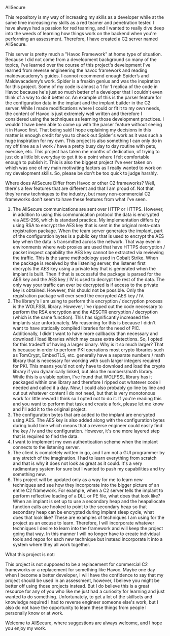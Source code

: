 AllSecure

This repository is my way of increasing my skills as a developer while at the same time increasing my skills as a red teamer and penetration tester. I have always had a passion for red teaming, and I wanted to really dive deep into the weeds of learning how things work on the backend when you're performing an assessment. Therefore, I have created a C2 server named AllSecure.

This server is pretty much a "Havoc Framework" at home type of situation. Because I did not come from a development background so many of the topics, I've learned over the course of this project's development I've learned from reverse engineering the havoc framework and reading maldevacademy's guides. I cannot recommend enough Spider’s and Maldevacademy’s work. Spider is a freakin genius and was the inspiration for this project. Some of my code is almost a 1 for 1 replica of the code in Havoc because he's just so much better of a developer that I couldn't even think of a way to do it better or. An example of this is the parser feature for the configuration data in the implant and the implant builder in the C2 server. While I made modifications where I could or fit it to my own needs, the content of Havoc is just extremely well written and therefore I considered using the techniques as learning those development practices. I wouldn’t have been able to come up with the parser feature without seeing it in Havoc first. That being said I hope explaining my decisions in this matter is enough credit for you to check out Spider's work as it was such a huge inspiration for my own. This project is also something I can only do in my off time as a I work / have a pretty busy day to day routine with pets, exercise, etc. This project has taken me months of dedication, of trying to just do a little bit everyday to get it to a point where I felt comfortable enough to publish it. This is also the biggest project I've ever taken on which was one of my main motivating factors as I really wanted to work on my development skills. So, please be don't be too quick to judge harshly. 


Where does AllSecure Differ from Havoc or other C2 frameworks? Well, there's a few features that are different and that I am proud of. Not that they're new techniques to the industry, but many non-commercial C2 frameworks don't seem to have these features from what I’ve seen.

1.	The AllSecure communications are sent over HTTP or HTTPS. However, in addition to using this communication protocol the data is encrypted via AES-256, which is standard practice. My implementation differs by using RSA to encrypt the AES key that is sent in the original meta-data registration package. When the team server generates the implant, part of the configuration bytes is a public key that is used to encrypt the AES key when the data is transmitted across the network. That way even in environments where web proxies are used that have HTTPS decryption / packet inspect capability the AES key cannot be extracted via reviewing the traffic. This is the same methodology used in Cobalt Strike. When the package is received by the listening server, the listener first decrypts the AES key using a private key that is generated when the implant is built. Then if that is successful the package is parsed for the AES key and the AES key / IV is used to decrypt the rest of the data. The only way your traffic can ever be decrypted is if access to the private key is obtained. However, this should not be possible. Only the registration package will ever send the encrypted AES key / IV.
2.	The library's I am using to perform this encryption / decryption process is the WOLFSSL library. However, I've ripped out the code necessary to perform the RSA encryption and the AESCTR encryption / decryption (which is the same function). This has significantly increased the implants size unfortunately. My reasoning for this is because I didn't want to have statically compiled libraries for the need of PIC. Additionally, I didn't want to have more callbacks than necessary and download / load libraries which may cause extra detections. So, I opted for this tradeoff of having a larger binary. Why is it so much larger? That is because in order to perform PKI operations most crypto libraries such as TomCrypt, EmbedTLS, etc. generally have a separate numbers / math library that is necessary for working with such larger integers required for PKI. This means you'd not only have to download and load the crypto library if you dynamically linked, but also the numbers/math library. While this is a viable option, I’ve found that WOLFSSL library has it packaged within one library and therefore I ripped out whatever code I needed and called it a day. Now, I could also probably go line by line and cut out whatever content I do not need, but that is very monotonous work for little reward I think so I opted not to do it. If you're reading this and you want to perform that task and create a fork, please let me know and I'll add it to the original project.
3.	The configuration bytes that are added to the implant are encrypted using AES. The AES key is also added along with the configuration bytes during build time which means that a reverse engineer could easily find the key / iv and the configuration. However, it's one more layered step that is required to find the data.
4.	I want to implement my own authentication scheme when the implant connects to the listening server.
5.	The client is completely written in go, and I am not a GUI programmer by any stretch of the imagination. I had to learn everything from scratch and that is why it does not look as great as it could. It's a very rudimentary system for sure but I wanted to push my capabilities and try something new.
6.	This project will be updated only as a way for me to learn new techniques and see how they incorporate into the bigger picture of an entire C2 framework. For example, when a C2 server tells the implant to perform reflective loading of a DLL or PE file, what does that look like? When an implant is set up to use a secondary heap and the heapallocate function calls are hooked to point to the secondary heap so that secondary heap can be encrypted during implant sleep cycle, what does that look like? These are examples of techniques I am using for the project as an excuse to learn. Therefore, I will incorporate whatever techniques I desire to learn into the framework and will keep the project going that way. In this manner I will no longer have to create individual tools and repos for each new technique but instead incorporate it into a system where they all work together.

What this project is not:

This project is not supposed to be a replacement for commercial C2 frameworks or a replacement for something like Havoc. Maybe one day when I become a better developer, I will have the confidence to say that my project should be used in an assessment, however, I believe you might be better off using those projects instead. But I do believe this is a great resource for any of you who like me just had a curiosity for learning and just wanted to do something. Unfortunately, to get a lot of the skillsets and knowledge required I had to reverse engineer someone else's work, but I also do not have the opportunity to learn these things from people I personally know or at work.

Welcome to AllSecure, where suggestions are always welcome, and I hope you enjoy my work.

